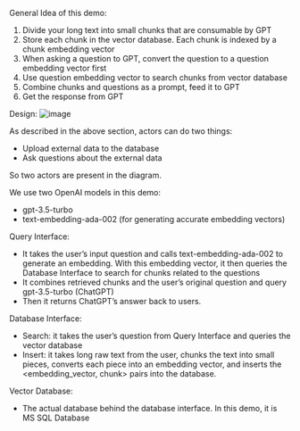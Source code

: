 General Idea of this demo:

1. Divide your long text into small chunks that are consumable by GPT
2. Store each chunk in the vector database. Each chunk is indexed by a chunk embedding vector
3. When asking a question to GPT, convert the question to a question embedding vector first
4. Use question embedding vector to search chunks from vector database
5. Combine chunks and questions as a prompt, feed it to GPT
6. Get the response from GPT

Design:
![image](https://github.com/ttkiviranta/ChatGPT-API/assets/22675135/23689099-69e2-4e7e-b13c-6bb711778bb7)

As described in the above section, actors can do two things:

- Upload external data to the database
- Ask questions about the external data

So two actors are present in the diagram.

We use two OpenAI models in this demo:

- gpt-3.5-turbo 
- text-embedding-ada-002 (for generating accurate embedding vectors) 

Query Interface:

- It takes the user’s input question and calls text-embedding-ada-002 to generate an embedding. With this embedding vector, it then queries the Database Interface to search for chunks related to the questions
- It combines retrieved chunks and the user’s original question and query gpt-3.5-turbo (ChatGPT)
- Then it returns ChatGPT’s answer back to users.

Database Interface:

- Search: it takes the user’s question from Query Interface and queries the vector database
- Insert: it takes long raw text from the user, chunks the text into small pieces, converts each piece into an embedding vector, and inserts the <embedding_vector, chunk> pairs into the database.

Vector Database:

- The actual database behind the database interface. In this demo, it is MS SQL Database
